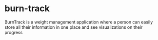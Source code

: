 # burn-track
BurnTrack is a weight management application where a person can easily store all their information in one place and see visualizations on their progress
